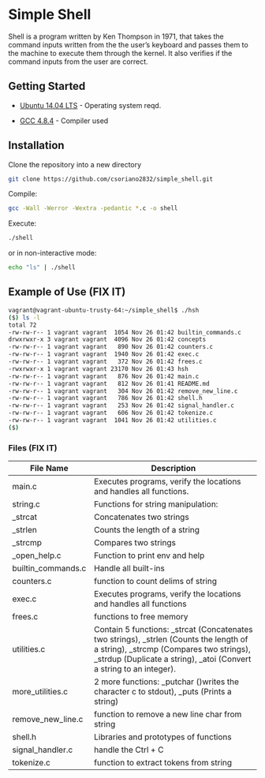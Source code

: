 # Simple Shell
Shell is a program written by Ken Thompson in 1971, that takes the command inputs written from the the user’s keyboard and passes them to the machine to execute them through the kernel. It also verifies if the command inputs from the user are correct.

## Getting Started

* [Ubuntu 14.04 LTS](http://releases.ubuntu.com/14.04/) - Operating system reqd.

* [GCC 4.8.4](https://gcc.gnu.org/gcc-4.8/) - Compiler used

## Installation
Clone the repository into a new directory
```bash
git clone https://github.com/csoriano2832/simple_shell.git
```
Compile:
```bash
gcc -Wall -Werror -Wextra -pedantic *.c -o shell
```
Execute: 
```bash
./shell
```
or in non-interactive mode:
```bash
echo "ls" | ./shell
```
## Example of Use (FIX IT)
```bash
vagrant@vagrant-ubuntu-trusty-64:~/simple_shell$ ./hsh
($) ls -l
total 72
-rw-rw-r-- 1 vagrant vagrant  1054 Nov 26 01:42 builtin_commands.c
drwxrwxr-x 3 vagrant vagrant  4096 Nov 26 01:42 concepts
-rw-rw-r-- 1 vagrant vagrant   890 Nov 26 01:42 counters.c
-rw-rw-r-- 1 vagrant vagrant  1940 Nov 26 01:42 exec.c
-rw-rw-r-- 1 vagrant vagrant   372 Nov 26 01:42 frees.c
-rwxrwxr-x 1 vagrant vagrant 23170 Nov 26 01:43 hsh
-rw-rw-r-- 1 vagrant vagrant   876 Nov 26 01:42 main.c
-rw-rw-r-- 1 vagrant vagrant   812 Nov 26 01:41 README.md
-rw-rw-r-- 1 vagrant vagrant   304 Nov 26 01:42 remove_new_line.c
-rw-rw-r-- 1 vagrant vagrant   786 Nov 26 01:42 shell.h
-rw-rw-r-- 1 vagrant vagrant   253 Nov 26 01:42 signal_handler.c
-rw-rw-r-- 1 vagrant vagrant   606 Nov 26 01:42 tokenize.c
-rw-rw-r-- 1 vagrant vagrant  1041 Nov 26 01:42 utilities.c
($)
```

### Files  (FIX IT)

| File Name | Description |
| ------ | ------ |
| main.c | Executes programs, verify the locations and handles all functions. |
| string.c | Functions for string manipulation:
|_strcat | Concatenates two strings |
|_strlen | Counts the length of a string |
|_strcmp | Compares two strings |
| _open_help.c |Function to print env and help |
| builtin_commands.c | Handle all built-ins |
| counters.c | function to count delims of string |
| exec.c | Executes programs, verify the locations and handles all functions |
| frees.c | functions to free memory |
| utilities.c | Contain 5 functions: _strcat (Concatenates two strings),  _strlen (Counts the length of a string), _strcmp (Compares two strings), _strdup (Duplicate a string), _atoi (Convert a string to an integer). |
| more_utilities.c | 2 more functions: _putchar ()writes the character c to stdout), _puts (Prints a string) |
| remove_new_line.c | function to remove a new line char from string |
| shell.h | Libraries and prototypes of functions |
| signal_handler.c | handle the Ctrl + C |
| tokenize.c | function to extract tokens from string |


